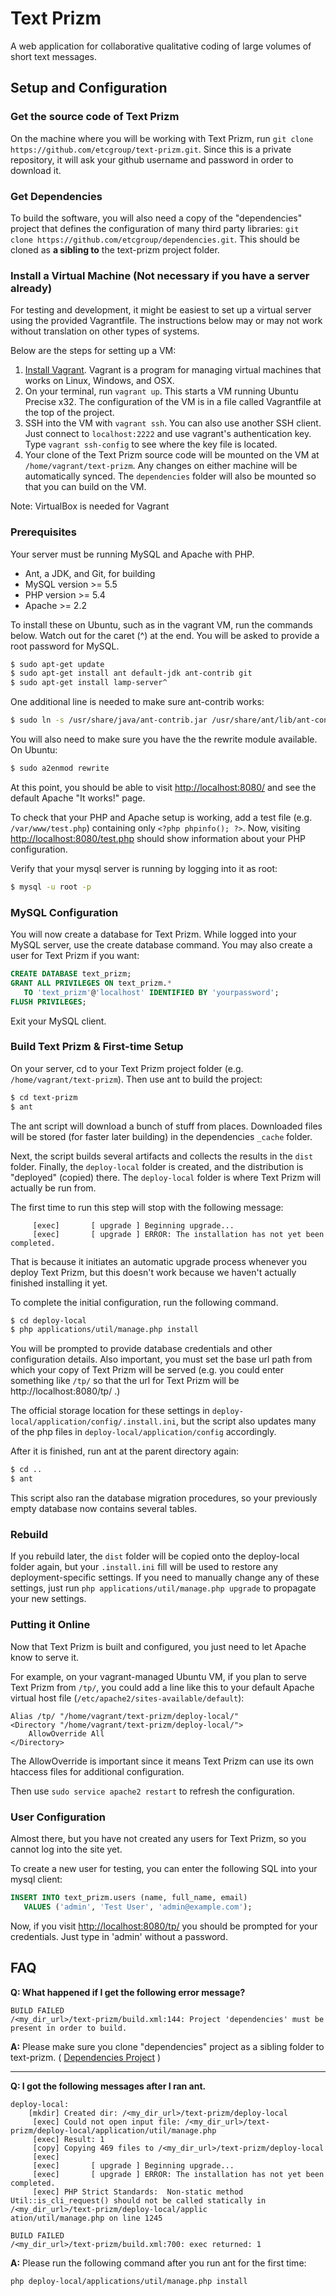 Text Prizm
==========

A web application for collaborative qualitative coding of
large volumes of short text messages.

Setup and Configuration
-----------------------

### Get the source code of Text Prizm

On the machine where you will be working with Text Prizm,
run `git clone https://github.com/etcgroup/text-prizm.git`.
Since this is a private repository, it will ask your github username and password in order to download it.

### Get Dependencies
To build the software, you will also need a copy of the "dependencies" project
that defines the configuration of many third party libraries:
`git clone https://github.com/etcgroup/dependencies.git`.
This should be cloned as **a sibling to** the text-prizm project folder.

### Install a Virtual Machine (Not necessary if you have a server already)
For testing and development, it might be easiest to set up a virtual server
using the provided Vagrantfile. The instructions below may or may not work
without translation on other types of systems.

Below are the steps for setting up a VM:

1. [Install Vagrant](http://docs.vagrantup.com/v2/installation/).
   Vagrant is a program for managing virtual machines that works on
   Linux, Windows, and OSX.
2. On your terminal, run `vagrant up`. This starts
   a VM running Ubuntu Precise x32. The configuration of the 
   VM is in a file called Vagrantfile at the top of the project.
3. SSH into the VM with `vagrant ssh`.
   You can also use another SSH client. Just
   connect to `localhost:2222` and use vagrant's authentication key.
   Type `vagrant ssh-config` to see where the key file is located.
4. Your clone of the Text Prizm source code will be mounted
   on the VM at `/home/vagrant/text-prizm`. Any changes on either
   machine will be automatically synced.
   The `dependencies` folder will also be mounted so that you
   can build on the VM.

Note: VirtualBox is needed for Vagrant
   
### Prerequisites

Your server must be running MySQL and Apache with PHP.

- Ant, a JDK, and Git, for building
- MySQL version >= 5.5
- PHP version >= 5.4
- Apache >= 2.2

To install these on Ubuntu, such as in the vagrant VM, run the commands below.
Watch out for the caret (^) at the end.
You will be asked to provide a root password for MySQL.

```bash
$ sudo apt-get update
$ sudo apt-get install ant default-jdk ant-contrib git
$ sudo apt-get install lamp-server^
```

One additional line is needed to make sure ant-contrib works:

```bash
$ sudo ln -s /usr/share/java/ant-contrib.jar /usr/share/ant/lib/ant-contrib.jar
```

You will also need to make sure you have the the rewrite module available. On Ubuntu:

```bash
$ sudo a2enmod rewrite
```

At this point, you should be able to visit [http://localhost:8080/](http://localhost:8080/) and 
see the default Apache "It works!" page.

To check that your PHP and Apache setup is working, 
add a test file (e.g. `/var/www/test.php`) containing only `<?php phpinfo(); ?>`.
Now, visiting [http://localhost:8080/test.php](http://localhost:8080/test.php) should
show information about your PHP configuration.

Verify that your mysql server is running by logging into it as root:

```bash
$ mysql -u root -p
```

### MySQL Configuration

You will now create a database for Text Prizm.
While logged into your MySQL server, use the create database command.
You may also create a user for Text Prizm if you want:

```sql
CREATE DATABASE text_prizm;
GRANT ALL PRIVILEGES ON text_prizm.* 
   TO 'text_prizm'@'localhost' IDENTIFIED BY 'yourpassword';
FLUSH PRIVILEGES;
```

Exit your MySQL client.


### Build Text Prizm & First-time Setup

On your server, cd to your Text Prizm project folder (e.g. `/home/vagrant/text-prizm`).
Then use ant to build the project:

```bash
$ cd text-prizm
$ ant
```
The ant script will download a bunch of stuff from places.
Downloaded files will be stored (for faster later building) in
the dependencies `_cache` folder.

Next, the script builds several artifacts and collects the results
in the `dist` folder. Finally, the `deploy-local` folder
is created, and the distribution is "deployed" (copied) there.
The `deploy-local` folder is where Text Prizm will actually be run from.

The first time to run this step will stop with the following message:
```
     [exec]       [ upgrade ] Beginning upgrade...
     [exec]       [ upgrade ] ERROR: The installation has not yet been completed.
```

That is because it initiates an automatic upgrade process whenever
you deploy Text Prizm, but this doesn't work because we haven't actually
finished installing it yet.	 

To complete the initial configuration, run the following command.
```bash
$ cd deploy-local
$ php applications/util/manage.php install
```

You will be prompted to provide database credentials and other
configuration details. Also important, you must set the base url path
from which your copy of Text Prizm will be served (e.g. you could enter something
 like `/tp/` so that the url for Text Prizm will be http://localhost:8080/tp/ .)

The official storage location for these settings in `deploy-local/application/config/.install.ini`,
but the script also updates many of the php files in `deploy-local/application/config`
accordingly.

After it is finished, run ant at the parent directory again:
```bash
$ cd ..
$ ant
```

This script also ran the database migration procedures, so your
previously empty database now contains several tables.

### Rebuild

If you rebuild later, the `dist` folder will be copied onto the deploy-local folder again,
but your `.install.ini` fill will be used to restore any deployment-specific settings.
If you need to manually change any of these settings, just run
`php applications/util/manage.php upgrade` to propagate your new settings.


### Putting it Online

Now that Text Prizm is built and configured, you just need to
let Apache know to serve it.

For example, on your vagrant-managed Ubuntu VM, 
if you plan to serve Text Prizm from `/tp/`, you could
add a line like this to your default Apache virtual host
file (`/etc/apache2/sites-available/default`):

```
Alias /tp/ "/home/vagrant/text-prizm/deploy-local/"
<Directory "/home/vagrant/text-prizm/deploy-local/">
    AllowOverride All
</Directory>
```

The AllowOverride is important since it means Text Prizm can use its
own htaccess files for additional configuration.

Then use `sudo service apache2 restart` to refresh the configuration.

### User Configuration

Almost there, but you have not created any users for Text Prizm, so
you cannot log into the site yet.

To create a new user for testing, you can enter the following SQL
into your mysql client:

```sql
INSERT INTO text_prizm.users (name, full_name, email) 
   VALUES ('admin', 'Test User', 'admin@example.com');
```

Now, if you visit [http://localhost:8080/tp/](http://localhost:8080/tp/)
you should be prompted for your credentials. Just type in 'admin' without a password.

FAQ
-----------------------
**Q: What happened if I get the following error message?**
```
BUILD FAILED
/<my_dir_url>/text-prizm/build.xml:144: Project 'dependencies' must be present in order to build.
```
**A:** Please make sure you clone "dependencies" project as a sibling folder to text-prizm.
( [Dependencies Project](https://github.com/etcgroup/dependencies) )

-----------------------

**Q: I got the following messages after I ran ant.**
```
deploy-local:
    [mkdir] Created dir: /<my_dir_url>/text-prizm/deploy-local
     [exec] Could not open input file: /<my_dir_url>/text-prizm/deploy-local/application/util/manage.php
     [exec] Result: 1
     [copy] Copying 469 files to /<my_dir_url>/text-prizm/deploy-local
     [exec]
     [exec]       [ upgrade ] Beginning upgrade...
     [exec]       [ upgrade ] ERROR: The installation has not yet been completed.
     [exec] PHP Strict Standards:  Non-static method Util::is_cli_request() should not be called statically in /<my_dir_url>/text-prizm/deploy-local/applic
ation/util/manage.php on line 1245

BUILD FAILED
/<my_dir_url>/text-prizm/build.xml:700: exec returned: 1
```
**A:** Please run the following command after you run ant for the first time:
```bash
php deploy-local/applications/util/manage.php install
```
